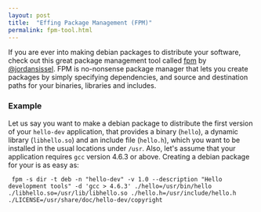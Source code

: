 ```yaml
---
layout: post
title:  "Effing Package Management (FPM)"
permalink: fpm-tool.html
---
```


If you are ever into making debian packages to distribute your
software, check out this great package management tool called
[fpm](https://github.com/jordansissel/fpm/wiki) by
[@jordansissel](https://github.com/jordansissel). FPM is no-nonsense
package manager that lets you create packages by simply specifying
dependencies, and source and destination paths for your binaries,
libraries and includes.

### Example ###

Let us say you want to make a debian package to distribute the first
version of your `hello-dev` application, that provides a binary
(`hello`), a dynamic library (`libhello.so`) and an include file
(`hello.h`), which you want to be installed in the usual locations
under `/usr`. Also, let's assume that your application requires `gcc`
version 4.6.3 or above.  Creating a debian package for your is as easy
as:

     fpm -s dir -t deb -n "hello-dev" -v 1.0 --description "Hello development tools" -d 'gcc > 4.6.3' ./hello=/usr/bin/hello ./libhello.so=/usr/lib/libhello.so ./hello.h=/usr/include/hello.h ./LICENSE=/usr/share/doc/hello-dev/copyright
